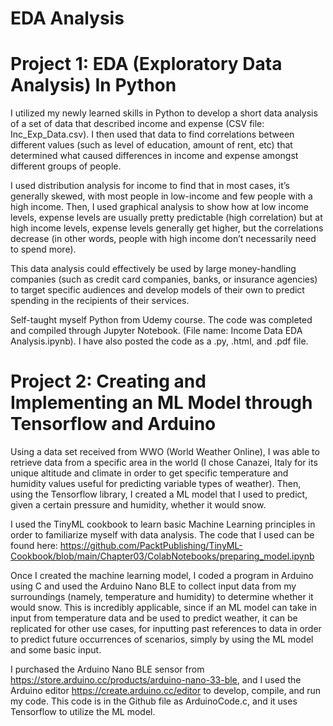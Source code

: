 # EDA Analysis

 # Project 1: EDA (Exploratory Data Analysis) In Python
I utilized my newly learned skills in Python to develop a short data analysis of a set of data that described income and expense (CSV file: Inc_Exp_Data.csv). I then used that data to find correlations between different values (such as level of education, amount of rent, etc) that determined what caused differences in income and expense amongst different groups of people. 

I used distribution analysis for income to find that in most cases, it’s generally skewed, with most people in low-income and few people with a high income. Then, I used graphical analysis to show how at low income levels, expense levels are usually pretty predictable (high correlation) but at high income levels, expense levels generally get higher, but the correlations decrease (in other words, people with high income don’t necessarily need to spend more).

This data analysis could effectively be used by large money-handling companies (such as credit card companies, banks, or insurance agencies) to target specific audiences and develop models of their own to predict spending in the recipients of their services.

Self-taught myself Python from Udemy course. The code was completed and compiled through Jupyter Notebook. (File name: Income Data EDA Analysis.ipynb). I have also posted the code as a .py, .html, and .pdf file.

 # Project 2: Creating and Implementing an ML Model through Tensorflow and Arduino 
 
Using a data set received from WWO (World Weather Online), I was able to retrieve data from a specific area in the world (I chose Canazei, Italy for its unique altitude and climate in order to get specific temperature and humidity values useful for predicting variable types of weather). Then, using the Tensorflow library, I created a ML model that I used to predict, given a certain pressure and humidity, whether it would snow.

I used the TinyML cookbook to learn basic Machine Learning principles in order to familiarize myself with data analysis. The code that I used can be found here: https://github.com/PacktPublishing/TinyML-Cookbook/blob/main/Chapter03/ColabNotebooks/preparing_model.ipynb

Once I created the machine learning model, I coded a program in Arduino using C and used the Arduino Nano BLE to collect input data from my surroundings (namely, temperature and humidity) to determine whether it would snow. This is incredibly applicable, since if an ML model can take in input from temperature data and be used to predict weather, it can be replicated for other use cases, for inputting past references to data in order to predict future occurrences of scenarios, simply by using the ML model and some basic input.

I purchased the Arduino Nano BLE sensor from https://store.arduino.cc/products/arduino-nano-33-ble, and I used the Arduino editor https://create.arduino.cc/editor to develop, compile, and run my code. This code is in the Github file as ArduinoCode.c, and it uses Tensorflow to utilize the ML model.


